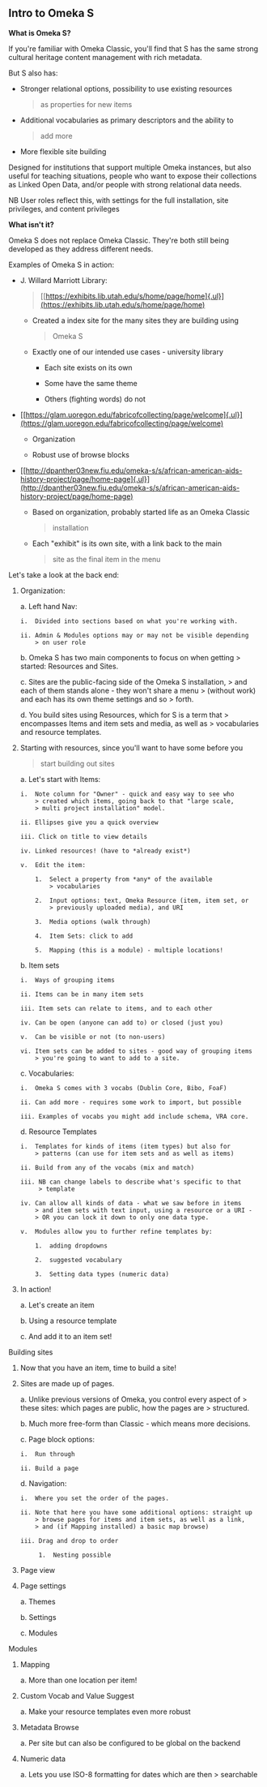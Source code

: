 Intro to Omeka S
----------------

**What is Omeka S?**

If you're familiar with Omeka Classic, you'll find that S has the same
strong cultural heritage content management with rich metadata.

But S also has:

-   Stronger relational options, possibility to use existing resources
    > as properties for new items

-   Additional vocabularies as primary descriptors and the ability to
    > add more

-   More flexible site building

Designed for institutions that support multiple Omeka instances, but
also useful for teaching situations, people who want to expose their
collections as Linked Open Data, and/or people with strong relational
data needs.

NB User roles reflect this, with settings for the full installation,
site privileges, and content privileges

**What isn't it?**

Omeka S does not replace Omeka Classic. They're both still being
developed as they address different needs.

Examples of Omeka S in action:

-   J. Willard Marriott Library:
    > [[https://exhibits.lib.utah.edu/s/home/page/home]{.ul}](https://exhibits.lib.utah.edu/s/home/page/home)

    -   Created a index site for the many sites they are building using
        > Omeka S

    -   Exactly one of our intended use cases - university library

        -   Each site exists on its own

        -   Some have the same theme

        -   Others (fighting words) do not

-   [[https://glam.uoregon.edu/fabricofcollecting/page/welcome]{.ul}](https://glam.uoregon.edu/fabricofcollecting/page/welcome)

    -   Organization

    -   Robust use of browse blocks

-   [[http://dpanther03new.fiu.edu/omeka-s/s/african-american-aids-history-project/page/home-page]{.ul}](http://dpanther03new.fiu.edu/omeka-s/s/african-american-aids-history-project/page/home-page)

    -   Based on organization, probably started life as an Omeka Classic
        > installation

    -   Each "exhibit" is its own site, with a link back to the main
        > site as the final item in the menu

Let's take a look at the back end:

1.  Organization:

    a.  Left hand Nav:

        i.  Divided into sections based on what you're working with.

        ii. Admin & Modules options may or may not be visible depending
            > on user role

    b.  Omeka S has two main components to focus on when getting
        > started: Resources and Sites.

    c.  Sites are the public-facing side of the Omeka S installation,
        > and each of them stands alone - they won't share a menu
        > (without work) and each has its own theme settings and so
        > forth.

    d.  You build sites using Resources, which for S is a term that
        > encompasses Items and item sets and media, as well as
        > vocabularies and resource templates.

2.  Starting with resources, since you'll want to have some before you
    > start building out sites

    a.  Let's start with Items:

        i.  Note column for "Owner" - quick and easy way to see who
            > created which items, going back to that "large scale,
            > multi project installation" model.

        ii. Ellipses give you a quick overview

        iii. Click on title to view details

        iv. Linked resources! (have to *already exist*)

        v.  Edit the item:

            1.  Select a property from *any* of the available
                > vocabularies

            2.  Input options: text, Omeka Resource (item, item set, or
                > previously uploaded media), and URI

            3.  Media options (walk through)

            4.  Item Sets: click to add

            5.  Mapping (this is a module) - multiple locations!

    b.  Item sets

        i.  Ways of grouping items

        ii. Items can be in many item sets

        iii. Item sets can relate to items, and to each other

        iv. Can be open (anyone can add to) or closed (just you)

        v.  Can be visible or not (to non-users)

        vi. Item sets can be added to sites - good way of grouping items
            > you're going to want to add to a site.

    c.  Vocabularies:

        i.  Omeka S comes with 3 vocabs (Dublin Core, Bibo, FoaF)

        ii. Can add more - requires some work to import, but possible

        iii. Examples of vocabs you might add include schema, VRA core.

    d.  Resource Templates

        i.  Templates for kinds of items (item types) but also for
            > patterns (can use for item sets and as well as items)

        ii. Build from any of the vocabs (mix and match)

        iii. NB can change labels to describe what's specific to that
             > template

        iv. Can allow all kinds of data - what we saw before in items
            > and item sets with text input, using a resource or a URI -
            > OR you can lock it down to only one data type.

        v.  Modules allow you to further refine templates by:

            1.  adding dropdowns

            2.  suggested vocabulary

            3.  Setting data types (numeric data)

3.  In action!

    a.  Let's create an item

    b.  Using a resource template

    c.  And add it to an item set!

Building sites

1.  Now that you have an item, time to build a site!

2.  Sites are made up of pages.

    a.  Unlike previous versions of Omeka, you control every aspect of
        > these sites: which pages are public, how the pages are
        > structured.

    b.  Much more free-form than Classic - which means more decisions.

    c.  Page block options:

        i.  Run through

        ii. Build a page

    d.  Navigation:

        i.  Where you set the order of the pages.

        ii. Note that here you have some additional options: straight up
            > browse pages for items and item sets, as well as a link,
            > and (if Mapping installed) a basic map browse)

        iii. Drag and drop to order

             1.  Nesting possible

3.  Page view

4.  Page settings

    a.  Themes

    b.  Settings

    c.  Modules

Modules

1.  Mapping

    a.  More than one location per item!

2.  Custom Vocab and Value Suggest

    a.  Make your resource templates even more robust

3.  Metadata Browse

    a.  Per site but can also be configured to be global on the backend

4.  Numeric data

    a.  Lets you use ISO-8 formatting for dates which are then
        > searchable
